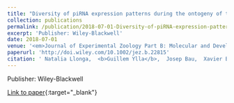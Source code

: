 ```yaml
---
title: "Diversity of piRNA expression patterns during the ontogeny of the German cockroach"
collection: publications
permalink: /publication/2018-07-01-Diversity-of-piRNA-expression-patterns-during-the-ontogeny-of-the-German-cockroach
excerpt: 'Publisher: Wiley-Blackwell'
date: 2018-07-01
venue: '<em>Journal of Experimental Zoology Part B: Molecular and Developmental Evolution</em>'
paperurl: 'http://doi.wiley.com/10.1002/jez.b.22815'
citation: ' Natalia Llonga,  <b>Guillem Ylla</b>,  Josep Bau,  Xavier Belles,  Maria Piulachs, &quot;Diversity of piRNA expression patterns during the ontogeny of the German cockroach.&quot; <em>Journal of Experimental Zoology Part B: Molecular and Developmental Evolution</em>, 2018.'
---
```

Publisher: Wiley-Blackwell

[Link to paper](http://doi.wiley.com/10.1002/jez.b.22815){:target="_blank"}
